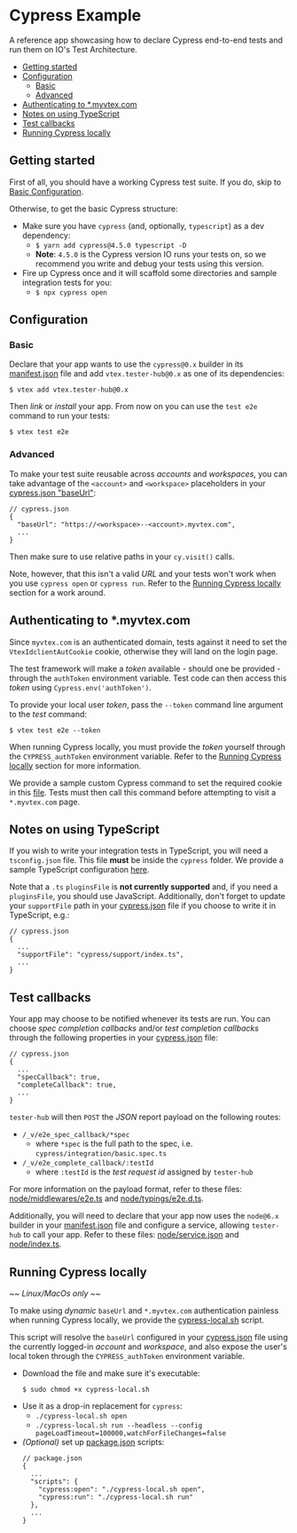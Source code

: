 <!-- omit in toc -->
# Cypress Example
A reference app showcasing how to declare Cypress end-to-end tests and run them on IO's Test Architecture.

- [Getting started](#getting-started)
- [Configuration](#configuration)
  - [Basic](#basic)
  - [Advanced](#advanced)
- [Authenticating to *.myvtex.com](#authenticating-to-myvtexcom)
- [Notes on using TypeScript](#notes-on-using-typescript)
- [Test callbacks](#test-callbacks)
- [Running Cypress locally](#running-cypress-locally)

## Getting started
First of all, you should have a working Cypress test suite. If you do, skip to [Basic Configuration](#basic).

Otherwise, to get the basic Cypress structure:

- Make sure you have `cypress` (and, optionally, `typescript`) as a dev dependency:
  - `$ yarn add cypress@4.5.0 typescript -D`
  - **Note**: `4.5.0` is the Cypress version IO runs your tests on, so we recommend you write and debug your tests using this version.
- Fire up Cypress once and it will scaffold some directories and sample integration tests for you:
  - `$ npx cypress open`

## Configuration
### Basic
Declare that your app wants to use the `cypress@0.x` builder in its [manifest.json](manifest.json) file and add `vtex.tester-hub@0.x` as one of its dependencies:
```console
$ vtex add vtex.tester-hub@0.x
```
Then *link* or *install* your app. From now on you can use the `test e2e` command to run your tests:
```console
$ vtex test e2e
```

### Advanced
To make your test suite reusable across *accounts* and *workspaces*, you can take advantage of the `<account>` and `<workspace>` placeholders in your [cypress.json "baseUrl"](cypress.json):
```jsonc
// cypress.json
{
  "baseUrl": "https://<workspace>--<account>.myvtex.com",
  ...
}
```
Then make sure to use relative paths in your `cy.visit()` calls.

Note, however, that this isn't a valid *URL* and your tests won't work when you use `cypress open` or `cypress run`. Refer to the [Running Cypress locally](#running-cypress-locally) section for a work around.

## Authenticating to *.myvtex.com
Since `myvtex.com` is an authenticated domain, tests against it need to set the `VtexIdclientAutCookie` cookie, otherwise they will land on the login page. 

The test framework will make a *token* available - should one be provided - through the `authToken` environment variable. Test code can then access this *token* using `Cypress.env('authToken')`.

To provide your local user *token*, pass the `--token` command line argument to the *test* command:
```console
$ vtex test e2e --token
```

When running Cypress locally, you must provide the *token* yourself through the `CYPRESS_authToken` environment variable. Refer to the [Running Cypress locally](#running-cypress-locally) section for more information.

We provide a sample custom Cypress command to set the required cookie in this [file](cypress/support/vtex.ts). Tests must then call this command before attempting to visit a `*.myvtex.com` page.

## Notes on using TypeScript
If you wish to write your integration tests in TypeScript, you will need a `tsconfig.json` file. This file **must** be inside the `cypress` folder. We provide a sample TypeScript configuration [here](cypress/tsconfig.json).

Note that a `.ts` `pluginsFile` is **not currently supported** and, if you need a `pluginsFile`, you should use JavaScript. Additionally, don't forget to update your `supportFile` path in your [cypress.json](cypress.json) file if you choose to write it in TypeScript, e.g.:
```jsonc
// cypress.json
{
  ...
  "supportFile": "cypress/support/index.ts",
  ...
}
```

## Test callbacks
Your app may choose to be notified whenever its tests are run. You can choose *spec completion callbacks* and/or *test completion callbacks* through the following properties in your [cypress.json](cypress.json) file:
```jsonc
// cypress.json
{
  ...
  "specCallback": true,
  "completeCallback": true,
  ...
}
```
`tester-hub` will then `POST` the *JSON* report payload on the following routes:
- `/_v/e2e_spec_callback/*spec`
  - where `*spec` is the full path to the spec, i.e. `cypress/integration/basic.spec.ts`
- `/_v/e2e_complete_callback/:testId`
  - where `:testId` is the *test request id* assigned by `tester-hub`

For more information on the payload format, refer to these files: [node/middlewares/e2e.ts](node/middlewares/e2e.ts) and [node/typings/e2e.d.ts](node/typings/e2e.d.ts).

Additionally, you will need to declare that your app now uses the `node@6.x` builder in your [manifest.json](manifest.json) file and configure a service, allowing `tester-hub` to call your app. Refer to these files: [node/service.json](node/service.json) and [node/index.ts](node/index.ts).

## Running Cypress locally
*\~\~ Linux/MacOs only \~\~*

To make using *dynamic* `baseUrl` and `*.myvtex.com` authentication painless when running Cypress locally, we provide the [cypress-local.sh](cypress-local.sh) script.

This script will resolve the `baseUrl` configured in your [cypress.json](cypress.json) file using the currently logged-in *account* and *workspace*, and also expose the user's local token through the `CYPRESS_authToken` environment variable.

- Download the file and make sure it's executable:
  ```console
  $ sudo chmod +x cypress-local.sh
  ```
- Use it as a drop-in replacement for `cypress`:
  - `./cypress-local.sh open`
  - `./cypress-local.sh run --headless --config pageLoadTimeout=100000,watchForFileChanges=false`
- *(Optional)* set up [package.json](package.json) scripts:
  ```jsonc
  // package.json
  {
    ...
    "scripts": {
      "cypress:open": "./cypress-local.sh open",
      "cypress:run": "./cypress-local.sh run"
    },
    ...
  }
  ```




